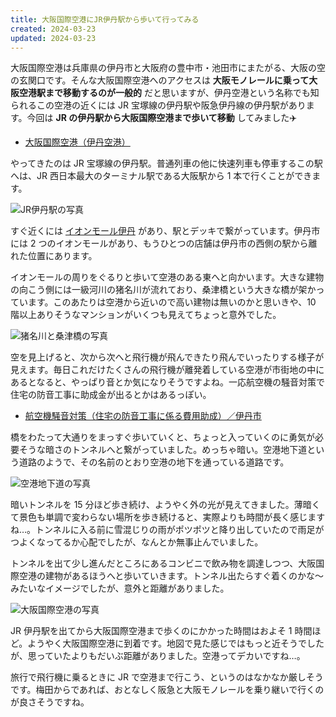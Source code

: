 ```yaml
---
title: 大阪国際空港にJR伊丹駅から歩いて行ってみる
created: 2024-03-23
updated: 2024-03-23
---
```


大阪国際空港は兵庫県の伊丹市と大阪府の豊中市・池田市にまたがる、大阪の空の玄関口です。そんな大阪国際空港へのアクセスは **大阪モノレールに乗って大阪空港駅まで移動するのが一般的** だと思いますが、伊丹空港という名称でも知られるこの空港の近くには JR 宝塚線の伊丹駅や阪急伊丹線の伊丹駅があります。今回は **JR の伊丹駅から大阪国際空港まで歩いて移動** してみました✈️

- [大阪国際空港（伊丹空港）](https://www.osaka-airport.co.jp/)

やってきたのは JR 宝塚線の伊丹駅。普通列車の他に快速列車も停車するこの駅へは、JR 西日本最大のターミナル駅である大阪駅から 1 本で行くことができます。

![JR伊丹駅の写真](c9a32cac-557f-40c2-d1b4-691786e1cc00)

すぐ近くには [イオンモール伊丹](https://itami-aeonmall.com/) があり、駅とデッキで繋がっています。伊丹市には 2 つのイオンモールがあり、もうひとつの店舗は伊丹市の西側の駅から離れた位置にあります。

イオンモールの周りをぐるりと歩いて空港のある東へと向かいます。大きな建物の向こう側には一級河川の猪名川が流れており、桑津橋という大きな橋が架かっています。このあたりは空港から近いので高い建物は無いのかと思いきや、10 階以上ありそうなマンションがいくつも見えてちょっと意外でした。

![猪名川と桑津橋の写真](f05ec333-03ae-4e0d-a05b-5fcc1b327400)

空を見上げると、次から次へと飛行機が飛んできたり飛んでいったりする様子が見えます。毎日これだけたくさんの飛行機が離発着している空港が市街地の中にあるとなると、やっぱり音とか気になりそうですよね。一応航空機の騒音対策で住宅の防音工事に助成金が出るとかはあるっぽい。

- [航空機騒音対策（住宅の防音工事に係る費用助成）／伊丹市](https://www.city.itami.lg.jp/mokuteki/9/matidukurizyutakukankyo/22088.html)

橋をわたって大通りをまっすぐ歩いていくと、ちょっと入っていくのに勇気が必要そうな暗さのトンネルへと繋がっていました。めっちゃ暗い。空港地下道という道路のようで、その名前のとおり空港の地下を通っている道路です。

![空港地下道の写真](ac0236d1-a6fe-44e1-bfd5-ae92ac570800)

暗いトンネルを 15 分ほど歩き続け、ようやく外の光が見えてきました。薄暗くて景色も単調で変わらない場所を歩き続けると、実際よりも時間が長く感じますね…。トンネルに入る前に雪混じりの雨がポツポツと降り出していたので雨足がつよくなってるか心配でしたが、なんとか無事止んでいました。

トンネルを出て少し進んだところにあるコンビニで飲み物を調達しつつ、大阪国際空港の建物があるほうへと歩いていきます。トンネル出たらすぐ着くのかな～みたいなイメージでしたが、意外と距離がありました。

![大阪国際空港の写真](3a85ef34-685f-46f4-d563-9f6beadc3700)

JR 伊丹駅を出てから大阪国際空港まで歩くのにかかった時間はおよそ 1 時間ほど。ようやく大阪国際空港に到着です。地図で見た感じではもっと近そうでしたが、思っていたよりもだいぶ距離がありました。空港ってデカいですね…。

旅行で飛行機に乗るときに JR で空港まで行こう、というのはなかなか厳しそうです。梅田からであれば、おとなしく阪急と大阪モノレールを乗り継いで行くのが良さそうですね。
